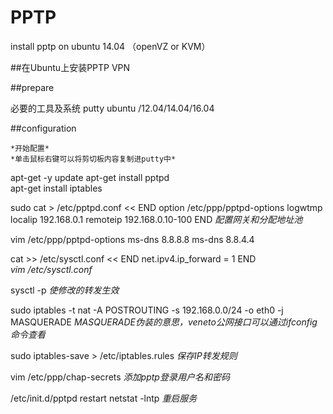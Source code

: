 # PPTP

install pptp on ubuntu 14.04 （openVZ or KVM）

##在Ubuntu上安装PPTP VPN

##prepare

必要的工具及系统
putty 
ubuntu /12.04/14.04/16.04

##configuration 
	
	*开始配置*
	*单击鼠标右键可以将剪切板内容复制进putty中*

apt-get -y update
apt-get install pptpd   
apt-get install iptables

sudo cat > /etc/pptpd.conf << END
option /etc/ppp/pptpd-options
logwtmp
localip 192.168.0.1
remoteip 192.168.0.10-100
END
	*配置网关和分配地址池*

vim /etc/ppp/pptpd-options
	ms-dns 8.8.8.8
	ms-dns 8.8.4.4

cat >> /etc/sysctl.conf << END
net.ipv4.ip_forward = 1
END 	
	*vim /etc/sysctl.conf*

sysctl -p 
	*使修改的转发生效*

sudo iptables -t nat -A POSTROUTING -s 192.168.0.0/24 -o eth0 -j MASQUERADE
	*MASQUERADE伪装的意思，veneto公网接口可以通过ifconfig命令查看*

sudo iptables-save > /etc/iptables.rules
	*保存IP转发规则*

vim /etc/ppp/chap-secrets
	*添加pptp登录用户名和密码*

/etc/init.d/pptpd restart
netstat -lntp
	*重启服务*

